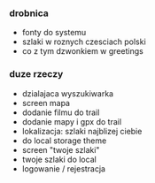 ### drobnica

- fonty do systemu
- szlaki w roznych czesciach polski
- co z tym dzwonkiem w greetings

### duze rzeczy

- dzialajaca wyszukiwarka
- screen mapa
- dodanie filmu do trail
- dodanie mapy i gpx do trail
- lokalizacja: szlaki najblizej ciebie
- do local storage theme
- screen "twoje szlaki"
- twoje szlaki do local
- logowanie / rejestracja
